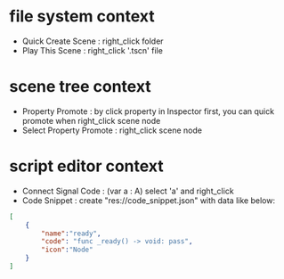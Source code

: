 

# file system context
- Quick Create Scene : right_click folder
- Play This Scene : right_click '.tscn' file


# scene tree context
- Property Promote : by click property in Inspector first, you can quick promote when right_click scene node
- Select Property Promote : right_click scene node


# script editor context
- Connect Signal Code :  (var a : A) select 'a' and right_click
- Code Snippet : create "res://code_snippet.json" with data like below:
```json
[
	{
		"name":"ready",  
		"code": "func _ready() -> void: pass",
		"icon":"Node"
	}
]
```
